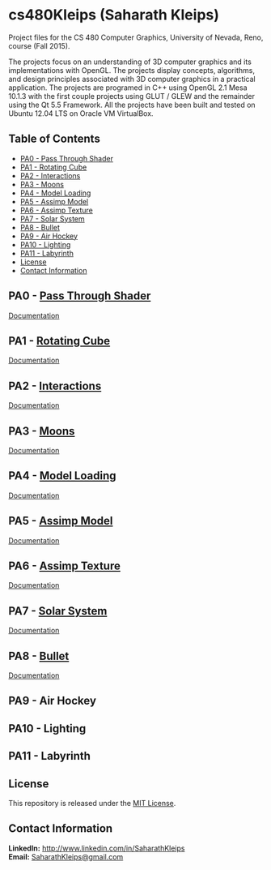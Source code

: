 # cs480Kleips (Saharath Kleips)
Project files for the CS 480 Computer Graphics, University of Nevada, Reno, course (Fall 2015).

The projects focus on an understanding of 3D computer graphics and its implementations with OpenGL. The projects display concepts, algorithms, and design principles associated with 3D computer graphics in a practical application. The projects are programed in C++ using OpenGL 2.1 Mesa 10.1.3 with the first couple projects using GLUT / GLEW and the remainder using the Qt 5.5 Framework. All the projects have been built and tested on Ubuntu 12.04 LTS on Oracle VM VirtualBox.

## Table of Contents
+ [PA0 - Pass Through Shader](#pa0---pass-through-shader)  
+ [PA1 - Rotating Cube](#pa1---rotating-cube)  
+ [PA2 - Interactions](#pa2---interactions)  
+ [PA3 - Moons](#pa3---moons)  
+ [PA4 - Model Loading](#pa4---model-loading)  
+ [PA5 - Assimp Model](#pa5---assimp-model)  
+ [PA6 - Assimp Texture](#pa6---assimp-texture)  
+ [PA7 - Solar System](#pa7---solar-system)  
+ [PA8 - Bullet](#pa8---bullet)  
+ [PA9 - Air Hockey](#pa9---air-hockey)  
+ [PA10 - Lighting](#pa10---lighting)  
+ [PA11 - Labyrinth](#pa11---labyrinth)  
+ [License](#license)
+ [Contact Information](#contact-information)  

## PA0 - [Pass Through Shader](PA0)
[Documentation](PA0/README.md)

## PA1 - [Rotating Cube](PA1)
[Documentation](PA1/README.md)

## PA2 - [Interactions](PA2)
[Documentation](PA2/README.md)

## PA3 - [Moons](PA3)
[Documentation](PA3/README.md)

## PA4 - [Model Loading](PA4)
[Documentation](PA4/README.md)

## PA5 - [Assimp Model](PA5)
[Documentation](PA5/README.md)

## PA6 - [Assimp Texture](PA6)
[Documentation](PA6/README.md)

## PA7 - [Solar System](PA7)
[Documentation](PA7/README.md)

## PA8 - [Bullet](PA8)
[Documentation](PA8/README.md)

## PA9 - Air Hockey

## PA10 - Lighting

## PA11 - Labyrinth

## License
This repository is released under the [MIT License](LICENSE.md).

## Contact Information
**LinkedIn:** http://www.linkedin.com/in/SaharathKleips  
**Email:** SaharathKleips@gmail.com